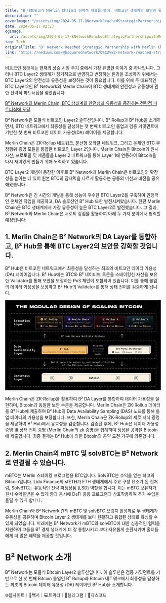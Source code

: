 ```yaml
---
title: "B 네트워크가 Merlin Chain과 전략적 제휴를 맺어, 비트코인 생태계의 보안과 유동성을 강화하게 되었습니다"
description: ""
coverImage: "/assets/img/2024-05-17-BNetworkReachedStrategicPartnershipwithMerlinChainEmpoweringSecurityandLiquidityofBitcoinEcosystem_0.png"
date: 2024-05-17 02:23
ogImage: 
  url: /assets/img/2024-05-17-BNetworkReachedStrategicPartnershipwithMerlinChainEmpoweringSecurityandLiquidityofBitcoinEcosystem_0.png
tag: Tech
originalTitle: "B² Network Reached Strategic Partnership with Merlin Chain, Empowering Security and Liquidity of Bitcoin Ecosystem"
link: "https://medium.com/@bsquarednetwork/b%C2%B2-network-reached-strategic-partnership-with-merlin-chain-empowering-security-and-liquidity-of-4e2d3ea6c403"
---
```



비트코인 생태계는 현재의 상승 시장 주기 중에서 가장 유망한 이야기 중 하나입니다. 그러나 BTC Layer2 생태계가 장기적으로 번영하고 번창하는 환경을 조성하기 위해서는 BTC Layer2의 안전성과 유동성을 보장하는 것이 중요합니다. 이를 위해 두 대표적인 BTC Layer2인 B² Network와 Merlin Chain이 BTC 생태계의 안전성과 유동성에 관한 전략적 파트너십을 맺었습니다.

[B² Network와 Merlin Chain, BTC 생태계의 안전성과 유동성을 증진하는 전략적 파트너십에 도달](/assets/img/2024-05-17-BNetworkReachedStrategicPartnershipwithMerlinChainEmpoweringSecurityandLiquidityofBitcoinEcosystem_0.png)

B² Network은 모듈식 비트코인 Layer2 솔루션입니다. B² Rollup과 B² Hub을 소개하면서, BTC 네트워크에서 최종성을 달성하는 첫 번째 비트코인 롤업과 검증 커밋먼트에 기반한 첫 번째 비트코인 데이터 가용성(DA) 레이어를 제공합니다.

Merlin Chain은 ZK-Rollup 네트워크, 분산형 오라클 네트워크, 그리고 온체인 BTC 부정행위 증명 모듈을 통합한 비트코인 Layer 2입니다. Merlin Chain은 Bitcoin의 원시 자산, 프로토콜 및 제품들을 Layer 2 네트워크를 통해 Layer 1에 연동하여 Bitcoin을 다시 재미있게 만들기 위해 노력하고 있습니다.

<div class="content-ad"></div>

BTC Layer2 개념이 등장한 이후로 B² Network과 Merlin Chain은 비트코인의 확장성을 높이는 데 있어 원본 BTC의 잠재력을 다르게 활용하는 공통의 미션과 비전을 공유해왔습니다. 

B² Network은 긴 시간의 개발을 통해 성능이 우수한 BTC Layer2를 구축하여 안정적인 온체인 작업을 제공하고, DA 솔루션인 B² Hub 또한 발전시켜왔습니다. 한편 Merlin Chain은 BTC 생태계에서 가장 유동성이 높은 BTC Layer2로 발전했습니다. 그 결과, B² Network와 Merlin Chain은 서로의 강점을 활용하여 아래 두 가지 분야에서 협력할 예정입니다:

## 1. Merlin Chain은 B² Network의 DA Layer를 통합하고, B² Hub을 통해 BTC Layer2의 보안을 강화할 것입니다.

B² Hub은 비트코인 네트워크에서 최종성을 달성하는 최초의 비트코인 데이터 가용성(DA) 레이어입니다. B² Hub에는 BTC와 B² 네이티브 토큰을 스테이킹한 자산을 보유한 Validator를 통해 보안을 보장하는 PoS 체인이 포함되어 있습니다. 이를 통해 롤업의 데이터 가용성을 보장하고 B² Hub의 Validator를 통해 상태 전이를 검증하게 됩니다.

<div class="content-ad"></div>

![2024-05-17-BNetworkReachedStrategicPartnershipwithMerlinChainEmpoweringSecurityandLiquidityofBitcoinEcosystem](/assets/img/2024-05-17-BNetworkReachedStrategicPartnershipwithMerlinChainEmpoweringSecurityandLiquidityofBitcoinEcosystem_1.png)

Merlin Chain은 ZK-Rollup을 활용하여 B² DA Layer를 통합하여 데이터 가용성을 실현하며, Bitcoin과 동일한 보안 수준을 제공합니다. Merlin Chain은 ZK-Rollup 데이터를 B² Hub에 제출하여 B² Hub의 Data Availability Sampling (DAS) 노드를 통해 롤업 데이터의 가용성을 보장합니다. 또한, Merlin Chain은 ZK-Rollup의 제로 지식 증명을 제공하여 B² Hub에서 유효성을 검증합니다. 검증된 후에, B² Hub은 데이터 가용성 증명 및 상태 전이 증명 (Merlin Chain의 zk 증명)을 집계하여 생성된 공약을 Bitcoin에 제출합니다. 최종 결제는 B² Hub에 의한 Bitcoin의 공약 도전 기구에 의존합니다.

## 2. Merlin Chain의 mBTC 및 solvBTC는 B² Network로 연결될 수 있습니다.

mBTC는 Merlin 스테이킹 프로그램용 BTC입니다. SolvBTC는 수익을 얻는 최고의 Bitcoin입니다. Lido Finance의 stETH가 ETH 생태계에서 주요 구성 요소가 된 것처럼, SolvBTC는 유동적인 전략 파생상품 (LSD) 역할을 합니다. 이는 mBTC 보유자가 원시 수익을받을 수 있게 함과 동시에 DeFi 응용 프로그램과 상호작용하여 추가 수입을 올릴 수 있게 합니다.

<div class="content-ad"></div>

Merlin Chain와 B² Network 간의 mBTC 및 solvBTC 브릿지 활성화로 두 생태계가 유동성을 공유하며 Bitcoin Layer 2 생태계를 보다 원활하고 융합된 상태로 육성할 수 있게 되었습니다. 미래에는 B² Network가 mBTC와 solvBTC에 대한 심층적인 협력을 지원하여 그들을 B² 경제 생태계에 더 잘 통합시키고 보다 자유롭게 순환시키며 홀더들에게 더 많은 혜택을 제공할 것입니다.

# B² Network 소개

B² Network는 모듈식 Bitcoin Layer2 솔루션입니다. 이 솔루션은 검증 커밋먼트를 기반으로 한 첫 번째 Bitcoin 롤업인 B² Rollup과 Bitcoin 네트워크에서 최종성을 달성하는 최초의 Bitcoin 데이터 유용성 (DA) 레이어인 B² Hub을 소개합니다.

🌐웹사이트｜📙백서｜💻트위터｜👥텔레그램｜👾디스코드